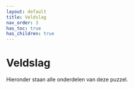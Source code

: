 ```yaml
---
layout: default
title: Veldslag
nav_order: 3
has_toc: true
has_children: true
---
```


# Veldslag

Hieronder staan alle onderdelen van deze puzzel.